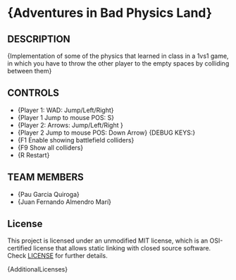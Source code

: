 # {Adventures in Bad Physics Land}

## DESCRIPTION

{Implementation of some of the physics that  learned in class in a 1vs1 game, in which you have to throw the other player to the empty spaces by colliding between them}

## CONTROLS

 - {Player 1: WAD: Jump/Left/Right}
 - {Player 1 Jump to mouse POS: S}
 - {Player 2: Arrows: Jump/Left/Right }
 - {Player 2 Jump to mouse POS: Down Arrow}
   {DEBUG KEYS:}
 - {F1 Enable showing battlefield colliders}
 - {F9 Show all colliders}
 - {R Restart}

## TEAM MEMBERS

 - {Pau Garcia Quiroga} 
 - {Juan Fernando Almendro Marí} 


## License

This project is licensed under an unmodified MIT license, which is an OSI-certified license that allows static linking with closed source software. Check [LICENSE](LICENSE) for further details.

{AdditionalLicenses}
